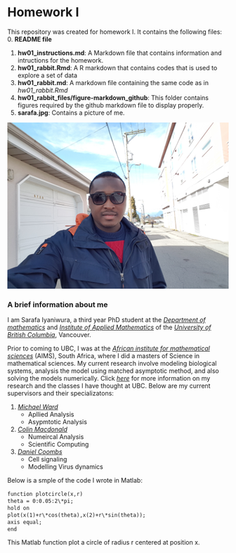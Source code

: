 # Homework I

This repository was created for homework I. It contains the following files:
0. **README file**
1. **hw01_instructions.md**: A Markdown file that contains information and intructions for the homework.
2. **hw01_rabbit.Rmd**: A R markdown that contains codes that is used to explore a set of data
3. **hw01_rabbit.md**: A markdown file containing the same code as in *hw01_rabbit.Rmd*
4. **hw01_rabbit_files/figure-markdown_github**: This folder contains figures required by the github markdown file to display properly.
5. **sarafa.jpg**: Contains a picture of me.

![Sarafa](sarafa.jpg)

### A brief information about me
 I am Sarafa Iyaniwura, a third year PhD student at the  [*Department of mathematics*](https://www.math.ubc.ca/) and [*Institute of Applied Mathematics*](http://www.iam.ubc.ca/) of the [*University of British Columbia*](https://www.ubc.ca/), Vancouver.
 
Prior to coming to UBC, I was at the [*African institute for mathematical sciences*](https://aims.ac.za/) (AIMS), South Africa, where I did a masters of Science in mathematical sciences. My current research involve modeling biological systems, analysis the model using matched asymptotic method, and also solving the models  numerically. Click [*here*]( http://www.math.ubc.ca/~iyaniwura/) for more information on my research and the classes I have thought at UBC. Below are my current supervisors and their specializatons:

1. [*Michael Ward*](https://www.math.ubc.ca/~ward/)
    * Apllied Analysis
    * Asypmtotic Analysis
2. [*Colin Macdonald*](https://www.math.ubc.ca/~cbm/research/)
    * Numeircal Analysis
    * Scientific Computing
3. [*Daniel Coombs*](https://www.math.ubc.ca/~coombs/)
    * Cell signaling 
    * Modelling Virus dynamics
 
Below is a smple of the code I wrote in Matlab:

~~~
function plotcircle(x,r)
theta = 0:0.05:2\*pi;
hold on
plot(x(1)+r\*cos(theta),x(2)+r\*sin(theta));
axis equal;
end
~~~
This Matlab function plot a circle of radius r centered at position x.
